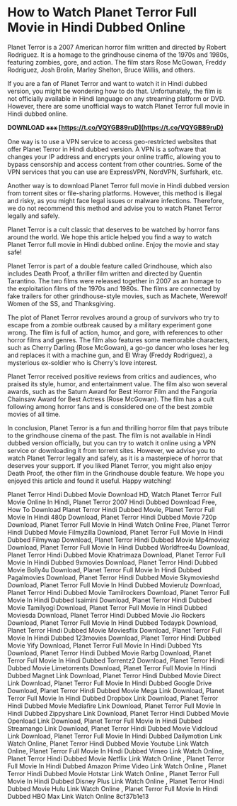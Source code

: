 # How to Watch Planet Terror Full Movie in Hindi Dubbed Online
 
Planet Terror is a 2007 American horror film written and directed by Robert Rodriguez. It is a homage to the grindhouse cinema of the 1970s and 1980s, featuring zombies, gore, and action. The film stars Rose McGowan, Freddy Rodriguez, Josh Brolin, Marley Shelton, Bruce Willis, and others.
 
If you are a fan of Planet Terror and want to watch it in Hindi dubbed version, you might be wondering how to do that. Unfortunately, the film is not officially available in Hindi language on any streaming platform or DVD. However, there are some unofficial ways to watch Planet Terror full movie in Hindi dubbed online.
 
**DOWNLOAD ⚹⚹⚹ [https://t.co/VQYGB89ruD](https://t.co/VQYGB89ruD)**


 
One way is to use a VPN service to access geo-restricted websites that offer Planet Terror in Hindi dubbed version. A VPN is a software that changes your IP address and encrypts your online traffic, allowing you to bypass censorship and access content from other countries. Some of the VPN services that you can use are ExpressVPN, NordVPN, Surfshark, etc.
 
Another way is to download Planet Terror full movie in Hindi dubbed version from torrent sites or file-sharing platforms. However, this method is illegal and risky, as you might face legal issues or malware infections. Therefore, we do not recommend this method and advise you to watch Planet Terror legally and safely.
 
Planet Terror is a cult classic that deserves to be watched by horror fans around the world. We hope this article helped you find a way to watch Planet Terror full movie in Hindi dubbed online. Enjoy the movie and stay safe!
  
Planet Terror is part of a double feature called Grindhouse, which also includes Death Proof, a thriller film written and directed by Quentin Tarantino. The two films were released together in 2007 as an homage to the exploitation films of the 1970s and 1980s. The films are connected by fake trailers for other grindhouse-style movies, such as Machete, Werewolf Women of the SS, and Thanksgiving.
 
The plot of Planet Terror revolves around a group of survivors who try to escape from a zombie outbreak caused by a military experiment gone wrong. The film is full of action, humor, and gore, with references to other horror films and genres. The film also features some memorable characters, such as Cherry Darling (Rose McGowan), a go-go dancer who loses her leg and replaces it with a machine gun, and El Wray (Freddy Rodriguez), a mysterious ex-soldier who is Cherry's love interest.
 
Planet Terror received positive reviews from critics and audiences, who praised its style, humor, and entertainment value. The film also won several awards, such as the Saturn Award for Best Horror Film and the Fangoria Chainsaw Award for Best Actress (Rose McGowan). The film has a cult following among horror fans and is considered one of the best zombie movies of all time.
  
In conclusion, Planet Terror is a fun and thrilling horror film that pays tribute to the grindhouse cinema of the past. The film is not available in Hindi dubbed version officially, but you can try to watch it online using a VPN service or downloading it from torrent sites. However, we advise you to watch Planet Terror legally and safely, as it is a masterpiece of horror that deserves your support. If you liked Planet Terror, you might also enjoy Death Proof, the other film in the Grindhouse double feature. We hope you enjoyed this article and found it useful. Happy watching!
 
Planet Terror Hindi Dubbed Movie Download HD,  Watch Planet Terror Full Movie Online In Hindi,  Planet Terror 2007 Hindi Dubbed Download Free,  How To Download Planet Terror Hindi Dubbed Movie,  Planet Terror Full Movie In Hindi 480p Download,  Planet Terror Hindi Dubbed Movie 720p Download,  Planet Terror Full Movie In Hindi Watch Online Free,  Planet Terror Hindi Dubbed Movie Filmyzilla Download,  Planet Terror Full Movie In Hindi Dubbed Filmywap Download,  Planet Terror Hindi Dubbed Movie Mp4moviez Download,  Planet Terror Full Movie In Hindi Dubbed Worldfree4u Download,  Planet Terror Hindi Dubbed Movie Khatrimaza Download,  Planet Terror Full Movie In Hindi Dubbed 9xmovies Download,  Planet Terror Hindi Dubbed Movie Bolly4u Download,  Planet Terror Full Movie In Hindi Dubbed Pagalmovies Download,  Planet Terror Hindi Dubbed Movie Skymovieshd Download,  Planet Terror Full Movie In Hindi Dubbed Movierulz Download,  Planet Terror Hindi Dubbed Movie Tamilrockers Download,  Planet Terror Full Movie In Hindi Dubbed Isaimini Download,  Planet Terror Hindi Dubbed Movie Tamilyogi Download,  Planet Terror Full Movie In Hindi Dubbed Moviesda Download,  Planet Terror Hindi Dubbed Movie Jio Rockers Download,  Planet Terror Full Movie In Hindi Dubbed Todaypk Download,  Planet Terror Hindi Dubbed Movie Moviesflix Download,  Planet Terror Full Movie In Hindi Dubbed 123movies Download,  Planet Terror Hindi Dubbed Movie Yify Download,  Planet Terror Full Movie In Hindi Dubbed Yts Download,  Planet Terror Hindi Dubbed Movie Rarbg Download,  Planet Terror Full Movie In Hindi Dubbed Torrentz2 Download,  Planet Terror Hindi Dubbed Movie Limetorrents Download,  Planet Terror Full Movie In Hindi Dubbed Magnet Link Download,  Planet Terror Hindi Dubbed Movie Direct Link Download,  Planet Terror Full Movie In Hindi Dubbed Google Drive Download,  Planet Terror Hindi Dubbed Movie Mega Link Download,  Planet Terror Full Movie In Hindi Dubbed Dropbox Link Download,  Planet Terror Hindi Dubbed Movie Mediafire Link Download,  Planet Terror Full Movie In Hindi Dubbed Zippyshare Link Download,  Planet Terror Hindi Dubbed Movie Openload Link Download,  Planet Terror Full Movie In Hindi Dubbed Streamango Link Download,  Planet Terror Hindi Dubbed Movie Vidcloud Link Download,  Planet Terror Full Movie In Hindi Dubbed Dailymotion Link Watch Online,  Planet Terror Hindi Dubbed Movie Youtube Link Watch Online,  Planet Terror Full Movie In Hindi Dubbed Vimeo Link Watch Online,  Planet Terror Hindi Dubbed Movie Netflix Link Watch Online ,  Planet Terror Full Movie In Hindi Dubbed Amazon Prime Video Link Watch Online ,  Planet Terror Hindi Dubbed Movie Hotstar Link Watch Online ,  Planet Terror Full Movie In Hindi Dubbed Disney Plus Link Watch Online ,  Planet Terror Hindi Dubbed Movie Hulu Link Watch Online ,  Planet Terror Full Movie In Hindi Dubbed HBO Max Link Watch Online
 8cf37b1e13
 
